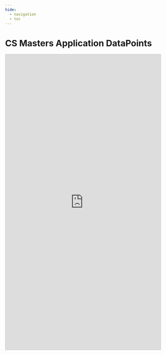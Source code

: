 ```yaml
---
hide:
  - navigation
  - toc
---
```


# CS Masters Application DataPoints

<iframe className="dtable-embed" src="https://cloud.seatable.cn/dtable/external-links/ff48695db50e48358d5b/" frameBorder="0" width="100%" height="960" style="background: transparent; border: 1px solid #ccc;"></iframe>
